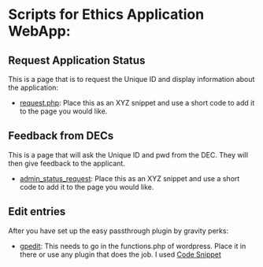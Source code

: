 # Scripts for Ethics Application WebApp:

## Request Application Status
This is a page that is to request the Unique ID and display information about the application:

* [request.php](FormScripts/request.php): Place this as an XYZ snippet and use a short code to add it to the page you would like.

## Feedback from DECs
This is a page that will ask the Unique ID and pwd from the DEC. They will then give feedback to the applicant.

* [admin_status_request](FormScripts/admin_status_update.php): Place this as an XYZ snippet and use a short code to add it to the page you would like.

## Edit entries
After you have set up the easy passthrough plugin by gravity perks:

* [gpedit](FormScripts/gpep-edit-entry.php): This needs to go in the functions.php of wordpress. Place it in there or use any plugin that does the job. I used [Code Snippet](https://wordpress.org/plugins/code-snippets/)